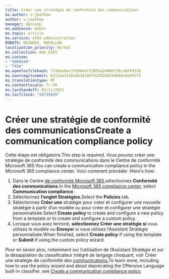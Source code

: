 ```yaml
---
title: Créer une stratégie de conformité des communications
ms.author: v-jmathew
author: v-jmathew
manager: dansimp
ms.audience: Admin
ms.topic: article
ms.service: o365-administration
ROBOTS: NOINDEX, NOFOLLOW
localization_priority: Normal
ms.collection: Adm_O365
ms.custom:
- "9000549"
- "7456"
ms.openlocfilehash: ff20ee8ac33598e6f21855a2496b730ca60fd320
ms.sourcegitcommit: 6312ee31561db36104f32282d019d069ede69174
ms.translationtype: MT
ms.contentlocale: fr-FR
ms.lasthandoff: 03/11/2021
ms.locfileid: "50735839"
---
```

# <a name="create-a-communication-compliance-policy"></a><span data-ttu-id="fb7a1-102">Créer une stratégie de conformité des communications</span><span class="sxs-lookup"><span data-stu-id="fb7a1-102">Create a communication compliance policy</span></span>

<span data-ttu-id="fb7a1-103">Cette étape est obligatoire.</span><span class="sxs-lookup"><span data-stu-id="fb7a1-103">This step is required.</span></span> <span data-ttu-id="fb7a1-104">Vous pouvez créer une stratégie de conformité des communications dans le Centre de conformité Microsoft 365.</span><span class="sxs-lookup"><span data-stu-id="fb7a1-104">You can create a communication compliance policy in the Microsoft 365 compliance center.</span></span> <span data-ttu-id="fb7a1-105">Voici comment procéder :</span><span class="sxs-lookup"><span data-stu-id="fb7a1-105">Here's how:</span></span>

1. <span data-ttu-id="fb7a1-106">Dans le Centre [de conformité Microsoft 365,](https://go.microsoft.com/fwlink/?linkid=2130502)sélectionnez **Conformité des communications.**</span><span class="sxs-lookup"><span data-stu-id="fb7a1-106">In the [Microsoft 365 compliance center](https://go.microsoft.com/fwlink/?linkid=2130502), select **Communication compliance**.</span></span>
2. <span data-ttu-id="fb7a1-107">Sélectionnez **l’onglet Stratégies.**</span><span class="sxs-lookup"><span data-stu-id="fb7a1-107">Select the **Policies** tab.</span></span>
3. <span data-ttu-id="fb7a1-108">Sélectionnez **Créer une** stratégie pour créer et configurer une nouvelle stratégie à partir d’un modèle ou pour créer et configurer une stratégie personnalisée.</span><span class="sxs-lookup"><span data-stu-id="fb7a1-108">Select **Create policy** to create and configure a new policy from a template or to create and configure a custom policy.</span></span>
4. <span data-ttu-id="fb7a1-109">Lorsque vous avez terminé, **sélectionnez Créer une stratégie si** vous utilisez le modèle ou **Envoyer** si vous utilisez l’Assistant Stratégie personnalisée.</span><span class="sxs-lookup"><span data-stu-id="fb7a1-109">When finished, select **Create policy** if using the template or **Submit** if using the custom policy wizard.</span></span>

<span data-ttu-id="fb7a1-110">Pour en savoir plus, notamment sur l’utilisation de l’Assistant Stratégie et sur la désapplation du classificateur intégré de langage choquant, voir Créer une stratégie de conformité des [communications.](https://go.microsoft.com/fwlink/?linkid=2129079)</span><span class="sxs-lookup"><span data-stu-id="fb7a1-110">To learn more, including how to use the policy wizard and about deprecating the Offensive Language built-in classifier, see [Create a communication compliance policy](https://go.microsoft.com/fwlink/?linkid=2129079).</span></span>
